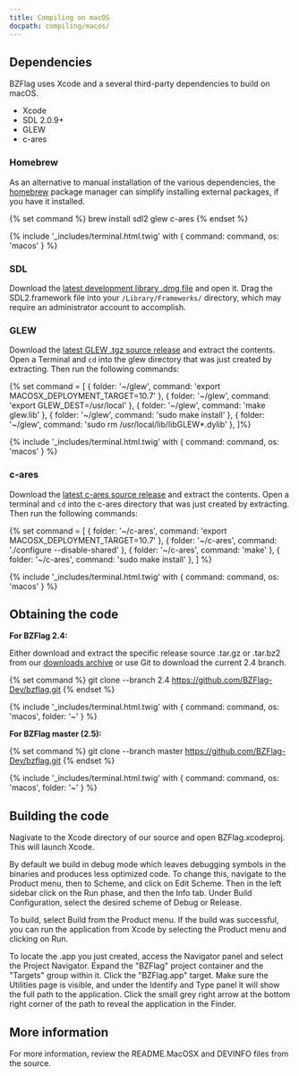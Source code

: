 ```yaml
---
title: Compiling on macOS
docpath: compiling/macos/
---
```


## Dependencies

BZFlag uses Xcode and a several third-party dependencies to build on macOS.

* Xcode
* SDL 2.0.9+
* GLEW
* c-ares

### Homebrew

As an alternative to manual installation of the various dependencies,
the [homebrew][brew] package manager can simplify installing external
packages, if you have it installed.

{% set command %}
brew install sdl2 glew c-ares
{% endset %}

{% include '_includes/terminal.html.twig' with { command: command, os: 'macos' } %}

### SDL

Download the [latest development library .dmg file][sdl] and open it.  Drag the SDL2.framework file into your
`/Library/Frameworks/` directory, which may require an administrator account to accomplish.

### GLEW

Download the [latest GLEW .tgz source release][glew] and extract the contents. Open a Terminal and `cd` into the glew
directory that was just created by extracting. Then run the following commands:

{% set command  = [
  { folder: '~/glew', command: 'export MACOSX_DEPLOYMENT_TARGET=10.7' },
  { folder: '~/glew', command: 'export GLEW_DEST=/usr/local' },
  { folder: '~/glew', command: 'make glew.lib' },
  { folder: '~/glew', command: 'sudo make install' },
  { folder: '~/glew', command: 'sudo rm /usr/local/lib/libGLEW*.dylib' },
]%}

{% include '_includes/terminal.html.twig' with { command: command, os: 'macos' } %}

### c-ares

Download the [latest c-ares source release][c-ares] and extract the contents. Open a terminal and `cd` into the c-ares
directory that was just created by extracting. Then run the following commands:

{% set command = [
  { folder: '~/c-ares', command: 'export MACOSX_DEPLOYMENT_TARGET=10.7' },
  { folder: '~/c-ares', command: './configure --disable-shared' },
  { folder: '~/c-ares', command: 'make' },
  { folder: '~/c-ares', command: 'sudo make install' },
] %}

{% include '_includes/terminal.html.twig' with { command: command, os: 'macos' } %}

## Obtaining the code

**For BZFlag 2.4:**

Either download and extract the specific release source .tar.gz or .tar.bz2 from our
[downloads archive](/downloads/archive/bzflag/) or use Git to download the current 2.4 branch.

{% set command %}
git clone --branch 2.4 https://github.com/BZFlag-Dev/bzflag.git
{% endset %}

{% include '_includes/terminal.html.twig' with { command: command, os: 'macos', folder: '~' } %}

**For BZFlag master (2.5):**

{% set command %}
git clone --branch master https://github.com/BZFlag-Dev/bzflag.git
{% endset %}

{% include '_includes/terminal.html.twig' with { command: command, os: 'macos', folder: '~' } %}

## Building the code

Nagivate to the Xcode directory of our source and open BZFlag.xcodeproj. This will launch Xcode.

By default we build in debug mode which leaves debugging symbols in the binaries and produces less optimized code. To
change this, navigate to the Product menu, then to Scheme, and click on Edit Scheme. Then in the left sidebar click on
the Run phase, and then the Info tab. Under Build Configuration, select the desired scheme of Debug or Release.

To build, select Build from the Product menu. If the build was successful, you can run the application from Xcode by
selecting the Product menu and clicking on Run.

To locate the .app you just created, access the Navigator panel and select the Project Navigator. Expand the "BZFlag"
project container and the "Targets" group within it. Click the "BZFlag.app" target. Make sure the Utilities page is
visible, and under the Identify and Type panel it will show the full path to the application. Click the small grey
right arrow at the bottom right corner of the path to reveal the application in the Finder.


## More information

For more information, review the README.MacOSX and DEVINFO files from the source.

[brew]: https://brew.sh
[sdlbug1]: https://bugzilla.libsdl.org/show_bug.cgi?id=4177
[sdl]: https://www.libsdl.org/download-2.0.php
[glew]: https://github.com/nigels-com/glew/releases/latest
[c-ares]: http://c-ares.haxx.se
